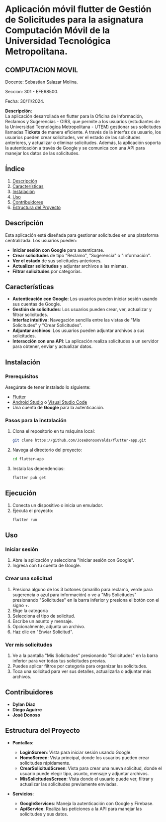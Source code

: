 # Aplicación móvil flutter de Gestión de Solicitudes para la asignatura Computación Móvil de la Universidad Tecnológica Metropolitana.

## COMPUTACION MOVIL

Docente: Sebastian Salazar Molina.

Seccion: 301 - EFE68500.

Fecha: 30/11/2024.

**Descripción**:  
La aplicación desarrollada en flutter para la Oficina de Información, Reclamos y Sugerencias - OIRS, que permite a los usuarios (estudiantes de la Universidad Tecnológica Metropolitana - UTEM) gestionar sus solicitudes llamadas **Tickets** de manera eficiente. A través de la interfaz de usuario, los usuarios pueden crear solicitudes, ver el estado de las solicitudes anteriores, y actualizar o eliminar solicitudes. Además, la aplicación soporta la autenticación a través de Google y se comunica con una API para manejar los datos de las solicitudes.

## Índice

1. [Descripción](#descripción)
2. [Características](#características)
3. [Instalación](#instalación)
4. [Uso](#uso)
5. [Contribuidores](#contribuidores)
6. [Estructura del Proyecto](#estructura-del-proyecto)

## Descripción

Esta aplicación está diseñada para gestionar solicitudes en una plataforma centralizada. Los usuarios pueden:
- **Iniciar sesión con Google** para autenticarse.
- **Crear solicitudes** de tipo "Reclamo", "Sugerencia" o "Información".
- **Ver el estado** de sus solicitudes anteriores.
- **Actualizar solicitudes** y adjuntar archivos a las mismas.
- **Filtrar solicitudes** por categorías.

## Características

- **Autenticación con Google**: Los usuarios pueden iniciar sesión usando sus cuentas de Google.
- **Gestión de solicitudes**: Los usuarios pueden crear, ver, actualizar y filtrar solicitudes.
- **Interfaz intuitiva**: Navegación sencilla entre las vistas de "Mis Solicitudes" y "Crear Solicitudes".
- **Adjuntar archivos**: Los usuarios pueden adjuntar archivos a sus solicitudes.
- **Interacción con una API**: La aplicación realiza solicitudes a un servidor para obtener, enviar y actualizar datos.

## Instalación

### Prerequisitos

Asegúrate de tener instalado lo siguiente:

- [Flutter](https://flutter.dev/docs/get-started/install)
- [Android Studio](https://developer.android.com/studio) o [Visual Studio Code](https://code.visualstudio.com/)
- Una cuenta de **Google** para la autenticación.

### Pasos para la instalación

1. Clona el repositorio en tu máquina local:

   ```bash
   git clone https://github.com/JoseDonosoValds/flutter-app.git
2. Navega al directorio del proyecto:
   ```bash
   cd flutter-app

3. Instala las dependencias:
   ```bash
   flutter pub get
## Ejecución
1. Conecta un dispositivo o inicia un emulador.
2. Ejecuta el proyecto:
   ```bash
   flutter run
## Uso

### Iniciar sesión

1. Abre la aplicación y selecciona "Iniciar sesión con Google".
2. Ingresa con tu cuenta de Google.

### Crear una solicitud

1. Presiona alguno de los 3 botones (amarillo para reclamo, verde para sugerencia o azul para información) o ve a "Mis Solicitudes" presionando "Solicitudes" en la barra inferior y presiona el botón con el signo +.
2. Elige la categoría
3. Selecciona el tipo de solicitud.
4. Escribe un asunto y mensaje.
5. Opcionalmente, adjunta un archivo.
6. Haz clic en "Enviar Solicitud".

### Ver mis solicitudes

1. Ve a la pantalla "Mis Solicitudes" presionando "Solicitudes" en la barra inferior para ver todas tus solicitudes previas.
2. Puedes aplicar filtros por categoría para organizar las solicitudes.
3. Toca una solicitud para ver sus detalles, actualizarla o adjuntar más archivos.

## Contribuidores
- **Dylan Díaz**
- **Diego Aguirre**
- **José Donoso**

## Estructura del Proyecto

- **Pantallas**:
  - **LoginScreen**: Vista para iniciar sesión usando Google.
  - **HomeScreen**: Vista principal, donde los usuarios pueden crear solicitudes rápidamente.
  - **CrearSolicitudScreen**: Vista para crear una nueva solicitud, donde el usuario puede elegir tipo, asunto, mensaje y adjuntar archivos.
  - **MisSolicitudesScreen**: Vista donde el usuario puede ver, filtrar y actualizar las solicitudes previamente enviadas.
    
- **Servicios**:
  - **GoogleServices**: Maneja la autenticación con Google y Firebase.
  - **ApiService**: Realiza las peticiones a la API para manejar las solicitudes y sus datos.

